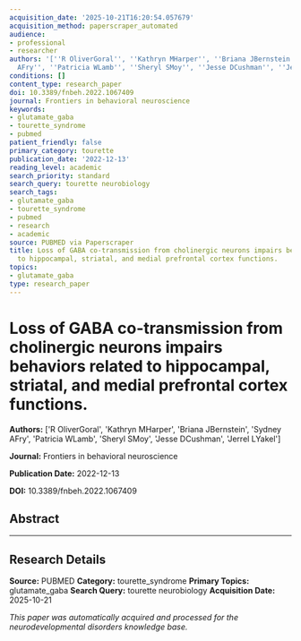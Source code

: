 ```yaml
---
acquisition_date: '2025-10-21T16:20:54.057679'
acquisition_method: paperscraper_automated
audience:
- professional
- researcher
authors: '[''R OliverGoral'', ''Kathryn MHarper'', ''Briana JBernstein'', ''Sydney
  AFry'', ''Patricia WLamb'', ''Sheryl SMoy'', ''Jesse DCushman'', ''Jerrel LYakel'']'
conditions: []
content_type: research_paper
doi: 10.3389/fnbeh.2022.1067409
journal: Frontiers in behavioral neuroscience
keywords:
- glutamate_gaba
- tourette_syndrome
- pubmed
patient_friendly: false
primary_category: tourette
publication_date: '2022-12-13'
reading_level: academic
search_priority: standard
search_query: tourette neurobiology
search_tags:
- glutamate_gaba
- tourette_syndrome
- pubmed
- research
- academic
source: PUBMED via Paperscraper
title: Loss of GABA co-transmission from cholinergic neurons impairs behaviors related
  to hippocampal, striatal, and medial prefrontal cortex functions.
topics:
- glutamate_gaba
type: research_paper
---
```


# Loss of GABA co-transmission from cholinergic neurons impairs behaviors related to hippocampal, striatal, and medial prefrontal cortex functions.

**Authors:** ['R OliverGoral', 'Kathryn MHarper', 'Briana JBernstein', 'Sydney AFry', 'Patricia WLamb', 'Sheryl SMoy', 'Jesse DCushman', 'Jerrel LYakel']

**Journal:** Frontiers in behavioral neuroscience

**Publication Date:** 2022-12-13

**DOI:** 10.3389/fnbeh.2022.1067409

## Abstract



---

## Research Details

**Source:** PUBMED
**Category:** tourette_syndrome
**Primary Topics:** glutamate_gaba
**Search Query:** tourette neurobiology
**Acquisition Date:** 2025-10-21

*This paper was automatically acquired and processed for the neurodevelopmental disorders knowledge base.*

